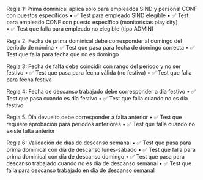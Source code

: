 Regla 1: Prima dominical aplica solo para empleados SIND y personal CONF con puestos específicos
•  ✅ Test para empleado SIND elegible
•  ✅ Test para empleado CONF con puesto específico (monitoristas play city)  
•  ✅ Test que falla para empleado no elegible (tipo ADMIN)

Regla 2: Fecha de prima dominical debe corresponder al domingo del período de nómina
•  ✅ Test que pasa para fecha de domingo correcta
•  ✅ Test que falla para fecha que no es domingo

Regla 3: Fecha de falta debe coincidir con rango del período y no ser festivo
•  ✅ Test que pasa para fecha válida (no festiva)
•  ✅ Test que falla para fecha festiva

Regla 4: Fecha de descanso trabajado debe corresponder a día festivo
•  ✅ Test que pasa cuando es día festivo
•  ✅ Test que falla cuando no es día festivo

Regla 5: Día devuelto debe corresponder a falta anterior
•  ✅ Test que requiere aprobación para períodos anteriores
•  ✅ Test que falla cuando no existe falta anterior

Regla 6: Validación de días de descanso semanal
•  ✅ Test que pasa para prima dominical con día de descanso lunes-sábado
•  ✅ Test que falla para prima dominical con día de descanso domingo
•  ✅ Test que pasa para descanso trabajado cuando no es día de descanso semanal
•  ✅ Test que falla para descanso trabajado en día de descanso semanal